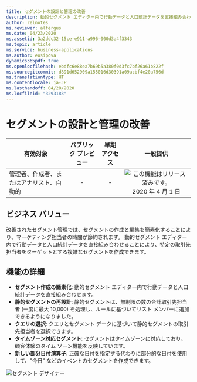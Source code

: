 ```yaml
---
title: セグメントの設計と管理の改善
description: 動的セグメント エディター内で行動データと人口統計データを直接組み合わせることにより、特定の取引先担当者をターゲットとする複雑なセグメントを作成できます。
author: relnotes
ms.reviewer: alfergus
ms.date: 04/23/2020
ms.assetid: 3a2ddc32-15ce-e911-a996-000d3a4f3343
ms.topic: article
ms.service: business-applications
ms.author: eosipova
dynamics365pdf: true
ms.openlocfilehash: ebdfc6e88ea7b69b5a380f0d3fc7bf26a61b822f
ms.sourcegitcommit: d891d652909a155016d30391a09acbf4e20a756d
ms.translationtype: HT
ms.contentlocale: ja-JP
ms.lasthandoff: 04/28/2020
ms.locfileid: "3293183"
---
```

# <a name="improved-segment-design-and-management"></a>セグメントの設計と管理の改善


| 有効対象    |  パブリック プレビュー | 早期アクセス | 一般提供 | 
| ---------- | :----------: |:----------: |:----------: |
|管理者、作成者、またはアナリスト、自動的|-|-| ![この機能はリリース済みです。](/dynamics365-release-plan/media/green-checkmark.png "この機能はリリース済みです。") 2020 年 4 月 1 日|


## <a name="business-value"></a>ビジネス バリュー
<!-- bv start -->
改善されたセグメント管理では、セグメントの作成と編集を簡素化することにより、マーケティング担当者の時間が節約されます。 動的セグメント エディター内で行動データと人口統計データを直接組み合わせることにより、特定の取引先担当者をターゲットとする複雑なセグメントを作成できます。
<!-- bv end -->



## <a name="feature-details"></a>機能の詳細
<!--feature detail start -->
- **セグメント作成の簡素化**: 動的セグメント エディター内で行動データと人口統計データを直接組み合わせます。 
- **静的セグメントの再設計**: 静的セグメントは、無制限の数の合計取引先担当者 (一度に最大 10,000) を処理し、ルールに基づいてリスト メンバーに追加できるようになりました。
- **クエリの選択**: クエリとセグメント データに基づいて静的セグメントの取引先担当者を選択できます。
- **タイムゾーン対応セグメント**: セグメントはタイムゾーンに対応しており、顧客体験のタイム ゾーン機能を反映しています。
- **新しい部分日付演算子**: 正確な日付を指定する代わりに部分的な日付を使用して、"今日" などのイベントのセグメントを作成できます。
<!--feature detail end -->

![セグメント デザイナー](media/segmentation.png "セグメント デザイナー")
<!-- Picture 1 -->








